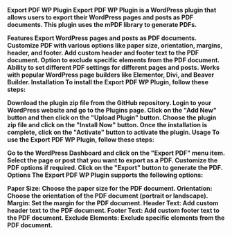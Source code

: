 
<b>Export PDF WP Plugin<b>
Export PDF WP Plugin is a WordPress plugin that allows users to export their WordPress pages and posts as PDF documents. This plugin uses the mPDF library to generate PDFs.

Features
Export WordPress pages and posts as PDF documents.
Customize PDF with various options like paper size, orientation, margins, header, and footer.
Add custom header and footer text to the PDF document.
Option to exclude specific elements from the PDF document.
Ability to set different PDF settings for different pages and posts.
Works with popular WordPress page builders like Elementor, Divi, and Beaver Builder.
Installation
To install the Export PDF WP Plugin, follow these steps:

Download the plugin zip file from the GitHub repository.
Login to your WordPress website and go to the Plugins page.
Click on the "Add New" button and then click on the "Upload Plugin" button.
Choose the plugin zip file and click on the "Install Now" button.
Once the installation is complete, click on the "Activate" button to activate the plugin.
Usage
To use the Export PDF WP Plugin, follow these steps:

Go to the WordPress Dashboard and click on the "Export PDF" menu item.
Select the page or post that you want to export as a PDF.
Customize the PDF options if required.
Click on the "Export" button to generate the PDF.
Options
The Export PDF WP Plugin supports the following options:

Paper Size: Choose the paper size for the PDF document.
Orientation: Choose the orientation of the PDF document (portrait or landscape).
Margin: Set the margin for the PDF document.
Header Text: Add custom header text to the PDF document.
Footer Text: Add custom footer text to the PDF document.
Exclude Elements: Exclude specific elements from the PDF document.
